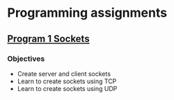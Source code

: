# Programming assignments 
## [Program 1 Sockets](/P1_Sockets/)
### Objectives
* Create server and client sockets
* Learn to create sockets using TCP
* Learn to create sockets using UDP
